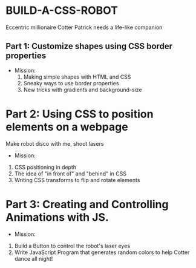 # BUILD-A-CSS-ROBOT
Eccentric millionaire Cotter Patrick needs a life-like companion

## Part 1: Customize shapes using CSS border properties
- Mission: 
  1) Making simple shapes with HTML and CSS
  2) Sneaky ways to use border properties
  3) New tricks with gradients and background-size

# Part 2: Using CSS to position elements on a webpage
Make robot disco with me, shoot lasers
- Mission:
1. CSS positioning in depth
2. The idea of "in front of" and "behind" in CSS
3. Writing CSS transforms to flip and rotate elements

# Part 3: Creating and Controlling Animations with JS.
- Mission:
1. Build a Button to control the robot's laser eyes
2. Write JavaScript Program that generates random colors to help Cotter dance all night!